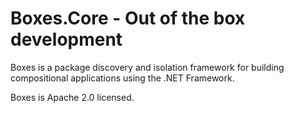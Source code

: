 Boxes.Core - Out of the box development
=======

Boxes is a package discovery and isolation framework for building compositional applications using the .NET Framework.

Boxes is Apache 2.0 licensed.